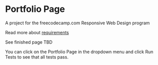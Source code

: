 # Portfolio Page

A project for the freecodecamp.com Responsive Web Design program

Read more about [requirements](https://www.freecodecamp.org/learn/responsive-web-design/responsive-web-design-projects/build-a-personal-portfolio-webpage)

See finished page TBD

You can click on the Portfolio Page in the dropdown menu and click Run Tests to see that all tests pass.
 
